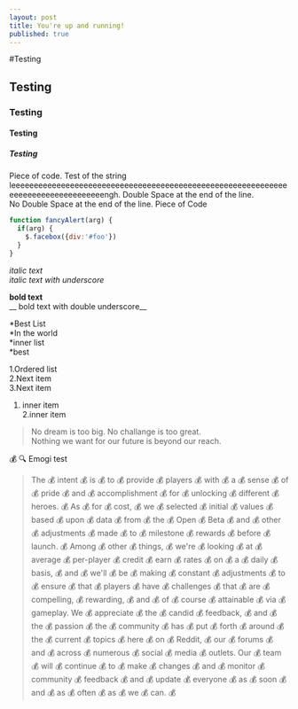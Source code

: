 ```yaml
---
layout: post
title: You're up and running!
published: true
---
```


#Testing
## Testing
### Testing
#### Testing 
##### Testing

Piece of code. Test of the string leeeeeeeeeeeeeeeeeeeeeeeeeeeeeeeeeeeeeeeeeeeeeeeeeeeeeeeeeeeeeeeeeeeeeeeeeeeeeeeeeengh.
Double Space at the end of the line.  
No Double Space at the end of the line.
Piece of Code  

```javascript
function fancyAlert(arg) {
  if(arg) {
    $.facebox({div:'#foo'})
  }
}
```  

*italic text*  
_italic text with underscore_  

**bold text**  
__ bold text with double underscore__

*Best List  
*In the world  
 *inner list  
 *best  
 
1.Ordered list  
2.Next item  
3.Next item  
 1. inner item  
 2.inner item  
 
>No dream is too big. No challange is too great.  
> Nothing we want for our future is beyond our reach.

:moneybag: :mag: Emogi test 

>The 💰 intent 💰 is 💰 to 💰 provide 💰 players 💰 with 💰 a 💰 sense 💰 of 💰 pride 💰 and 💰 accomplishment 💰 for 💰 unlocking 💰 different 💰 heroes. 💰 As 💰 for 💰 cost, 💰 we 💰 selected 💰 initial 💰 values 💰 based 💰 upon 💰 data 💰 from 💰 the 💰 Open 💰 Beta 💰 and 💰 other 💰 adjustments 💰 made 💰 to 💰 milestone 💰 rewards 💰 before 💰 launch. 💰 Among 💰 other 💰 things, 💰 we're 💰 looking 💰 at 💰 average 💰 per-player 💰 credit 💰 earn 💰 rates 💰 on 💰 a 💰 daily 💰 basis, 💰 and 💰 we'll 💰 be 💰 making 💰 constant 💰 adjustments 💰 to 💰 ensure 💰 that 💰 players 💰 have 💰 challenges 💰 that 💰 are 💰 compelling, 💰 rewarding, 💰 and 💰 of 💰 course 💰 attainable 💰 via 💰 gameplay. We 💰 appreciate 💰 the 💰 candid 💰 feedback, 💰 and 💰 the 💰 passion 💰 the 💰 community 💰 has 💰 put 💰 forth 💰 around 💰 the 💰 current 💰 topics 💰 here 💰 on 💰 Reddit, 💰 our 💰 forums 💰 and 💰 across 💰 numerous 💰 social 💰 media 💰 outlets. Our 💰 team 💰 will 💰 continue 💰 to 💰 make 💰 changes 💰 and 💰 monitor 💰 community 💰 feedback 💰 and 💰 update 💰 everyone 💰 as 💰 soon 💰 and 💰 as 💰 often 💰 as 💰 we 💰 can. 💰